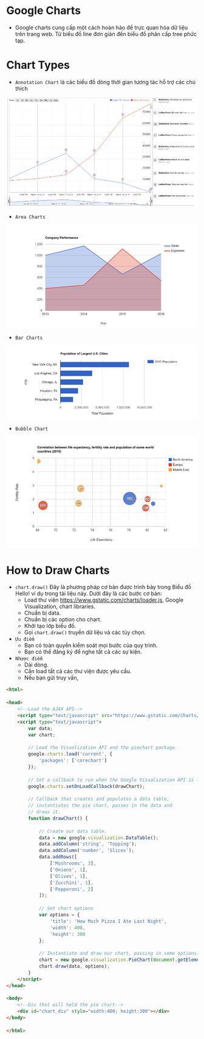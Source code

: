 # Google Charts
- Google charts cung cấp một cách hoàn hảo để trực quan hóa dữ liệu trên trang web. Từ biểu đồ line đơn giản đến biểu đồ
phân cấp tree phức tạp.
# Chart Types
- `Annotation Chart` là các biểu đồ dòng thời gian tương tác hỗ trợ các chú thích

![](/images/annotation-chart.png)
- `Area Charts`

![](/images/area-chart.png)
- `Bar Charts`

![](/images/bar-chart.png)
- `Bubble Chart`

![](/images/bubble-chart.png)
# How to Draw Charts
- `chart.draw()` Đây là phương pháp cơ bản được trình bày trong Biểu đồ Hello! ví dụ trong tài liệu này. Dưới đây là các
bước cơ bản:
    - Load thư viện https://www.gstatic.com/charts/loader.js, Google Visualization, chart libraries.
    - Chuẩn bị data.
    - Chuẩn bị các option cho chart.
    - Khởi tạo lớp biểu đồ.
    - Gọi `chart.draw()` truyền dữ liệu và các tùy chọn.
- `Ưu điểm`
    - Bạn có toàn quyền kiểm soát mọi bước của quy trình.
    - Bạn có thể đăng ký để nghe tất cả các sự kiện.
- `Nhược điểm`
    - Dài dòng.
    - Cần load tất cả các thư viện được yêu cầu.
    - Nếu bạn gửi truy vấn, 
```html
<html>

<head>
    <!--Load the AJAX API-->
    <script type="text/javascript" src="https://www.gstatic.com/charts/loader.js"></script>
    <script type="text/javascript">
        var data;
        var chart;

        // Load the Visualization API and the piechart package.
        google.charts.load('current', {
            'packages': ['corechart']
        });

        // Set a callback to run when the Google Visualization API is loaded.
        google.charts.setOnLoadCallback(drawChart);

        // Callback that creates and populates a data table,
        // instantiates the pie chart, passes in the data and
        // draws it.
        function drawChart() {

            // Create our data table.
            data = new google.visualization.DataTable();
            data.addColumn('string', 'Topping');
            data.addColumn('number', 'Slices');
            data.addRows([
                ['Mushrooms', 3],
                ['Onions', 1],
                ['Olives', 1],
                ['Zucchini', 1],
                ['Pepperoni', 2]
            ]);

            // Set chart options
            var options = {
                'title': 'How Much Pizza I Ate Last Night',
                'width': 400,
                'height': 300
            };

            // Instantiate and draw our chart, passing in some options.
            chart = new google.visualization.PieChart(document.getElementById('chart_div'));
            chart.draw(data, options);
        }
    </script>
</head>

<body>
    <!--Div that will hold the pie chart-->
    <div id="chart_div" style="width:400; height:300"></div>
</body>

</html>
```